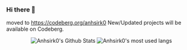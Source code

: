### Hi there 👋
<!--
**anhsirk0/anhsirk0** is a ✨ _special_ ✨ repository because its `README.md` (this file) appears on your GitHub profile.

Here are some ideas to get you started:

- 🔭 I’m currently working on ...
- 🌱 I’m currently learning ...
- 👯 I’m looking to collaborate on ...
- 🤔 I’m looking for help with ...
- 💬 Ask me about ...
- 📫 How to reach me: ...
- 😄 Pronouns: ...
- ⚡ Fun fact: ...
-->
moved to https://codeberg.org/anhsirk0
New/Updated projects will be available on Codeberg.

<div align="center">
  <img src="https://github-readme-stats.vercel.app/api/?username=anhsirk0&count_private=true&theme=tokyonight&showicons=true" alt="Anhsirk0's Github Stats" />
  <img src="https://github-readme-stats.vercel.app/api/top-langs/?username=anhsirk0&theme=tokyonight&exclude_repo=CS50ai-2020,CS50web-2020,django-projects" alt="Anhsirk0's most used langs" />
</div>
